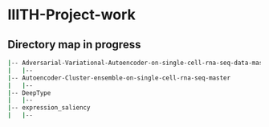 # IIITH-Project-work

## Directory map in progress
```bash
|-- Adversarial-Variational-Autoencoder-on-single-cell-rna-seq-data-master
|   |--
|-- Autoencoder-Cluster-ensemble-on-single-cell-rna-seq-master
|   |--
|-- DeepType
|   |--
|-- expression_saliency
|   |--
```
